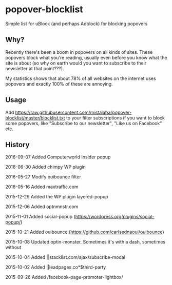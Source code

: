 # popover-blocklist
Simple list for uBlock (and perhaps Adblock) for blocking popovers

Why?
----
Recently there's been a boom in popovers on all kinds of sites. These popovers block what you're reading, usually even before you know what the site is about (so why on earth would you want to subscribe to their newsletter at that point???). 

My statistics shows that about 78% of all websites on the internet uses popovers and exactly 100% of these are annoying.

Usage
-----
Add https://raw.githubusercontent.com/mistalaba/popover-blocklist/master/blocklist.txt to your filter subscriptions if you want to block some popovers, like "Subscribe to our newsletter", "Like us on Facebook" etc. 

History
-------

2016-09-07
Added Computerworld Insider popup

2016-06-30
Added chimpy WP plugin

2016-05-27
Modify ouibounce filter

2016-05-16
Added maxtraffic.com

2015-12-29
Added the WP plugin layered-popup

2015-12-06
Added 
optnmnstr.com

2015-11-01
Added social-popup (https://wordpress.org/plugins/social-popup/)


2015-10-21
Added ouibounce (https://github.com/carlsednaoui/ouibounce)


2015-10-08
Updated optin-monster. Sometimes it's with a dash, sometimes without


2015-10-04
Added ||stacklist.com/ajax/subscribe-modal


2015-10-02
Added ||leadpages.co*$third-party


2015-09-26
Added /facebook-page-promoter-lightbox/
